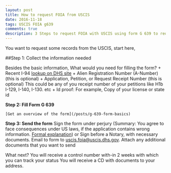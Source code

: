 ```yaml
---
layout: post
title: How to request FOIA from USCIS
date: 2016-11-18
tags: USCIS FOIA g639
comments: true
description: 3 Steps to request FOIA with USCIS using form G 639 to request immigration records
---
```

You want to request some records from the USCIS, start here,

##Step 1: Collect the information needed

Besides the basic information, What would you need for filling the form?
	+ Recent I-94
		[lookup on DHS site](https://i94.cbp.dhs.gov/I94/#/recent-search)
	+ Alien Registration Number (A-Number) (this is optional)
	+ Application, Petition, or Request Receipt Number (this is optional)
		This could be any of you receipt number of your petitions like H1b I-129, I-140, I-130. etc
	+ Id proof: For example, Copy of your license or state id

**Step 2: Fill Form G 639**

	[Get an overview of the form](/posts/g-639-form-basics)

**Step 3: Send the form**
	Sign the form under perjury (Summary: You agree to face consequences under US laws, if the application contains wrong information. [Formal explanation](https://www.uscis.gov/tools/glossary/declaration-under-penalty-perjury))
	or Sign before a Notary, with necessary documents.
	Email to form to uscis.foia@uscis.dhs.gov. Attach any additional documents that you want to send

What next?
	You will receive a control number with-in 2 weeks with which you can track your status <here>
	You will receive a CD with documents to your address.

